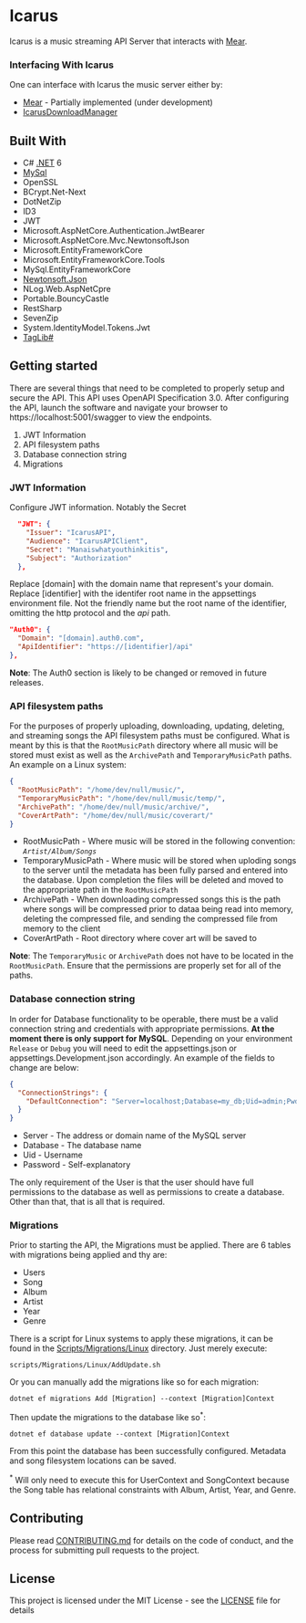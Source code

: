# Icarus

Icarus is a music streaming API Server that interacts with [Mear](https://github.com/amazing-username/mear).

### Interfacing With Icarus

One can interface with Icarus the music server either by:

* [Mear](https://github.com/amazing-username/mear) - Partially implemented (under development)
* [IcarusDownloadManager](https://github.com/amazing-username/IcarusDownloadManager)


## Built With

* C# [.NET](https://dotnet.microsoft.com/) 6
* [MySql](https://www.nuget.org/packages/MySql.Data/)
* OpenSSL
* BCrypt.Net-Next
* DotNetZip
* ID3
* JWT
* Microsoft.AspNetCore.Authentication.JwtBearer
* Microsoft.AspNetCore.Mvc.NewtonsoftJson
* Microsoft.EntityFrameworkCore
* Microsoft.EntityFrameworkCore.Tools
* MySql.EntityFrameworkCore
* [Newtonsoft.Json](https://www.newtonsoft.com/json)
* NLog.Web.AspNetCpre
* Portable.BouncyCastle
* RestSharp
* SevenZip
* System.IdentityModel.Tokens.Jwt
* [TagLib#](https://github.com/mono/taglib-sharp)



## Getting started

There are several things that need to be completed to properly setup and secure the API.
This API uses OpenAPI Specification 3.0. After configuring the API, launch the software
and navigate your browser to https://localhost:5001/swagger to view the endpoints.

1. JWT Information
2. API filesystem paths
3. Database connection string
4. Migrations


### JWT Information

Configure JWT information. Notably the Secret

```Json
  "JWT": {
    "Issuer": "IcarusAPI",
    "Audience": "IcarusAPIClient",
    "Secret": "Manaiswhatyouthinkitis",
    "Subject": "Authorization"
  },
```


Replace [domain] with the domain name that represent's your domain. Replace [identifier] with the identifer root name in the appsettings environment file. Not the friendly name but the root name of the identifier, omitting the http protocol and the *api* path.

```Json
"Auth0": {
  "Domain": "[domain].auth0.com", 
  "ApiIdentifier": "https://[identifier]/api"
},
```

**Note**: The Auth0 section is likely to be changed or removed in future releases.


### API filesystem paths

For the purposes of properly uploading, downloading, updating, deleting, and streaming songs the API filesystem paths must be configured. What is meant by this is that the `RootMusicPath` directory where all music will be stored must exist as well as the `ArchivePath` and `TemporaryMusicPath` paths. An example on a Linux system:
```Json
{
  "RootMusicPath": "/home/dev/null/music/",
  "TemporaryMusicPath": "/home/dev/null/music/temp/",
  "ArchivePath": "/home/dev/null/music/archive/",
  "CoverArtPath": "/home/dev/null/music/coverart/"
}
```
* RootMusicPath - Where music will be stored in the following convention: *`Artist/Album/Songs`*
* TemporaryMusicPath - Where music will be stored when uploding songs to the server until the metadata has been fully parsed and entered into the database. Upon completion the files will be deleted and moved to the appropriate path in the `RootMusicPath`
* ArchivePath - When downloading compressed songs this is the path where songs will be compressed prior to dataa being read into memory, deleting the compressed file, and sending the compressed file from memory to the client
* CoverArtPath - Root directory where cover art will be saved to


**Note**: The `TemporaryMusic` or `ArchivePath` does not have to be located in the `RootMusicPath`. Ensure that the permissions are properly set for all of the paths.

### Database connection string

In order for Database functionality to be operable, there must be a valid connection string and credentials with appropriate permissions. **At the moment there is only support for MySQL**. Depending on your environment `Release` or `Debug` you will need to edit the appsettings.json or appsettings.Development.json accordingly. An example of the fields to change are below:

```Json
{
  "ConnectionStrings": {
    "DefaultConnection": "Server=localhost;Database=my_db;Uid=admin;Pwd=toughpassword;"
  }
}
```

* Server - The address or domain name of the MySQL server
* Database - The database name
* Uid - Username
* Password - Self-explanatory

The only requirement of the User is that the user should have full permissions to the database as well as permissions to create a database. Other than that, that is all that is required.

### Migrations

Prior to starting the API, the Migrations must be applied. There are 6 tables with migrations being applied and thy are:
* Users
* Song
* Album
* Artist
* Year
* Genre

There is a script for Linux systems to apply these migrations, it can be found in the [Scripts/Migrations/Linux](https://github.com/amazing-username/Icarus/blob/master/Scripts/Migrations/Linux/AddUpdate.sh) directory. Just merely execute:
```shell
scripts/Migrations/Linux/AddUpdate.sh
```
Or you can manually add the migrations like so for each migration:
```shell
dotnet ef migrations Add [Migration] --context [Migration]Context
```
Then update the migrations to the database like so<sup>*</sup>:
```shell
dotnet ef database update --context [Migration]Context
```
From this point the database has been successfully configured. Metadata and song filesystem locations can be saved.

<sup>*</sup> Will only need to execute this for UserContext and SongContext because the Song table has relational constraints with Album, Artist, Year, and Genre.

## Contributing

Please read [CONTRIBUTING.md](CONTRIBUTING.md) for details on the code of conduct, and the process for submitting pull requests to the project.


## License

This project is licensed under the MIT License - see the [LICENSE](LICENSE) file for details

